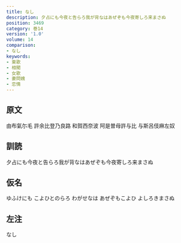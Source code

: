 ```yaml
---
title: なし
description: 夕占にも今夜と告らろ我が背なはあぜぞも今夜寄しろ来まさぬ
position: 3469
category: 巻14
version: '1.0'
volume: 14
comparison:
- なし
keywords:
- 東歌
- 相聞
- 女歌
- 妻問媿
- 恋情
---
```


## 原文

由布氣尓毛 許余比登乃良路 和賀西奈波 阿是曽母許与比 与斯呂伎麻左奴

## 訓読

夕占にも今夜と告らろ我が背なはあぜぞも今夜寄しろ来まさぬ

## 仮名

ゆふけにも こよひとのらろ わがせなは あぜぞもこよひ よしろきまさぬ

## 左注

なし
